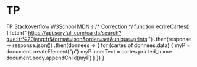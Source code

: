 # TP
TP
Stackoverflow W3School MDN s 
/* Correction */
function ecrireCartes() {
    fetch(" https://api.scryfall.com/cards/search?q=e:ltr%20lang:fr&format=json&order=set&unique=prints ")
    .then(response => response.json())
    .then(donnees => {
        for (cartes of donnees.data) {
            myP = document.createElement("p")
            myP.innerText = cartes.printed_name
            document.body.appendChild(myP)
        }
    })
}
